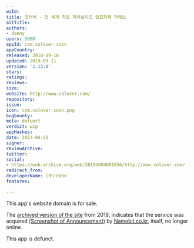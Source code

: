 ```yaml
---
wsId: 
title: 코러버 - 전 세계 최초 하이브리드 암호화폐 거래소
altTitle: 
authors:
- danny
users: 5000
appId: com.colover.coin
appCountry: 
released: 2018-09-18
updated: 2019-03-11
version: '1.13.0'
stars: 
ratings: 
reviews: 
size: 
website: http://www.colover.com/
repository: 
issue: 
icon: com.colover.coin.png
bugbounty: 
meta: defunct
verdict: wip
appHashes: 
date: 2023-04-21
signer: 
reviewArchive: 
twitter: 
social:
- https://web.archive.org/web/20191004081856/http://www.colover.com/
redirect_from: 
developerName: (주)코러버
features: 

---
```


This app's website domain is for sale. 

The [archived version of the site](https://web.archive.org/web/20191004081856/http://www.colover.com/) from 2019, indicates that the service was acquired [(Screenshot of Announcement)](https://twitter.com/BitcoinWalletz/status/1649311563843801094) by [Namebit.co.kr](https://www.crunchbase.com/organization/namebit), itself, no longer online.  

This app is defunct.